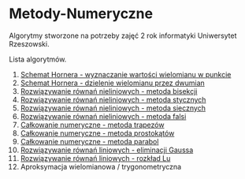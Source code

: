 # Metody-Numeryczne
Algorytmy stworzone na potrzeby zajęć 2 rok informatyki Uniwersytet Rzeszowski.  
  
Lista algorytmów.
  
1. [Schemat Hornera - wyznaczanie wartości wielomianu w punkcie](https://github.com/piotranon/Metody-Numeryczne/blob/master/src/main/java/Lab1/Zad1.java)
1. [Schemat Hornera - dzielenie wielomianu przez dwumian](https://github.com/piotranon/Metody-Numeryczne/blob/master/src/main/java/Lab1/Zad2.java)
1. [Rozwiązywanie równań nieliniowych - metoda bisekcji](https://github.com/piotranon/Metody-Numeryczne/blob/master/src/main/java/Lab1/Zad3.java)
1. [Rozwiązywanie równań nieliniowych - metoda stycznych](https://github.com/piotranon/Metody-Numeryczne/blob/master/src/main/java/Lab1/Zad4.java)
1. [Rozwiązywanie równań nieliniowych - metoda siecznych](https://github.com/piotranon/Metody-Numeryczne/blob/master/src/main/java/Lab1/Zad5.java)
1. [Rozwiązywanie równań nieliniowych - metoda falsi](https://github.com/piotranon/Metody-Numeryczne/blob/master/src/main/java/Lab1/Zad6.java)
1. [Całkowanie numeryczne - metoda trapezów](https://github.com/piotranon/Metody-Numeryczne/blob/master/src/main/java/Lab1/Zad7.java)
1. [Całkowanie numeryczne - metoda prostokątów](https://github.com/piotranon/Metody-Numeryczne/blob/master/src/main/java/Lab1/Zad8.java)
1. [Całkowanie numeryczne - metoda parabol](https://github.com/piotranon/Metody-Numeryczne/blob/master/src/main/java/Lab1/Zad9.java)
1. [Rozwiązywanie równań liniowych - eliminacji Gaussa](https://github.com/piotranon/Metody-Numeryczne/blob/master/src/main/java/Lab1/Zad10.java)
1. [Rozwiązywanie równań liniowych - rozkład Lu](https://github.com/piotranon/Metody-Numeryczne/blob/master/src/main/java/Lab1/Zad11.java)
1. Aproksymacja wielomianowa / trygonometryczna

